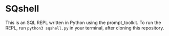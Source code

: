# SQshell

This is an SQL REPL written in Python using the prompt_toolkit. To run the REPL, run ```python3 sqshell.py``` in your terminal, after cloning this repository. 
